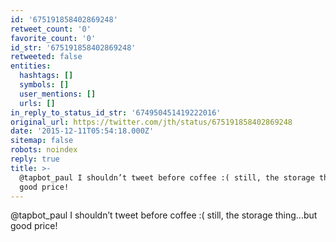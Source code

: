 ```yaml
---
id: '675191858402869248'
retweet_count: '0'
favorite_count: '0'
id_str: '675191858402869248'
retweeted: false
entities:
  hashtags: []
  symbols: []
  user_mentions: []
  urls: []
in_reply_to_status_id_str: '674950451419222016'
original_url: https://twitter.com/jth/status/675191858402869248
date: '2015-12-11T05:54:18.000Z'
sitemap: false
robots: noindex
reply: true
title: >-
  @tapbot_paul I shouldn’t tweet before coffee :( still, the storage thing…but
  good price!
---
```


@tapbot_paul I shouldn’t tweet before coffee :( still, the storage thing…but good price!
